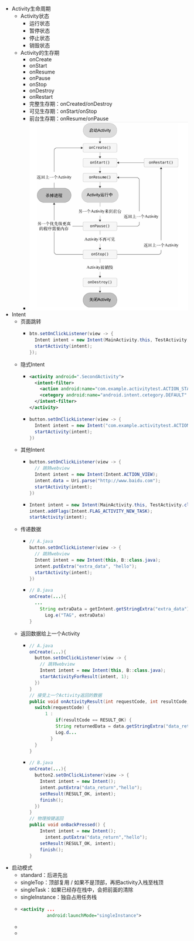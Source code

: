 - Activity生命周期
	- Activity状态
		- 运行状态
		- 暂停状态
		- 停止状态
		- 销毁状态
	- Activity的生存期
		- onCreate
		- onStart
		- onResume
		- onPause
		- onStop
		- onDestroy
		- onRestart
		- 完整生存期：onCreated/onDestroy
		- 可见生存期：onStart/onStop
		- 前台生存期：onResume/onPause
		- ![截屏2023-02-23 23.01.48.png](../assets/截屏2023-02-23_23.01.48_1677164519240_0.png)
- Intent
	- 页面跳转
		- ```java
		  btn.setOnClickListener(view -> {
		    Intent intent = new Intent(MainActivity.this, TestActivity.class);
		    startActivity(intent);
		  });
		  ```
	- 隐式Intent
		- ```xml
		  <activity android=".SecondActivity">
		    <intent-filter>
		      <action android:name="com.example.activitytest.ACTION_START" />
		      <cetegory android:name="android.intent.cetegory.DEFAULT" />
		    </intent-filter>
		  </activity>	
		  ```
		- ```java
		  button.setOnClickListener(view -> {
		    Intent intent = new Intent("com.example.activitytest.ACTION_START");
		    startActivity(intent);
		  })
		  ```
	- 其他Intent
		- ```java
		  button.setOnClickListener(view -> {
		    // 跳转webview
		    Intent intent = new Intent(Intent.ACTION_VIEW);
		    intent.data = Uri.parse("http://www.baidu.com");
		    startActivity(intent);
		  })
		  ```
		- ```java
		  Intent intent = new Intent(MainActivity.this, TestActivity.class);
		  intent.addFlags(Intent.FLAG_ACTIVITY_NEW_TASK);
		  startActivity(intent);
		  ```
	- 传递数据
		- ```java
		  // A.java
		  button.setOnClickListener(view -> {
		    // 跳转webview
		    Intent intent = new Intent(this, B::class.java);
		    intent.putExtra("extra_data", "hello");
		    startActivity(intent);
		  })
		  ```
		- ```java
		  // B.java
		  onCreate(...){
		    ...
		      String extraData = getIntent.getStringExtra("extra_data");
		    	Log.e("TAG", extraData)
		  }
		  ```
	- 返回数据给上一个Activity
		- ```java
		  // A.java
		  onCreate(...){
		    button.setOnClickListener(view -> {
		      // 跳转webview
		      Intent intent = new Intent(this, B::class.java);
		      startActivityForResult(intent, 1);
		    })
		  }
		  // 接受上一个Activity返回的数据
		  public void onActivityResult(int requestCode, int resultCode, Intent data) {
		    switch(requestCode) {
		        1 : 
		        	if(resultCode == RESULT_OK) {
		            String returnedData = data.getStringExtra("data_return");
		            Log.d...
		          }
		    }
		  }
		  
		  ```
		- ```java
		  // B.java
		  onCreate(...){
		    button2.setOnClickListener(view -> {
		      Intent intent = new Intent();
		      intent.putExtra("data_return","hello");
		      setResult(RESULT_OK, intent);
		      finish();
		    })
		  }
		  // 物理按键返回
		  public void onBackPressed() {
		      Intent intent = new Intent();
		    	intent.putExtra("data_return","hello");
		      setResult(RESULT_OK, intent);
		      finish(); 
		  }
		  ```
- 启动模式
	- standard：后进先出
	- singleTop：顶部复用 / 如果不是顶部，再把activity入栈至栈顶
	- singleTask：如果已经存在栈中，会把前面的清除
	- singleInstance：独自占用任务栈
	- ```xml
	  <activity ...
	            android:launchMode="singleInstance">
	  ```
	-
	-